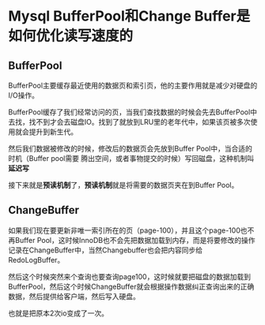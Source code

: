 # Mysql BufferPool和Change Buffer是如何优化读写速度的

##  BufferPool

BufferPool主要缓存最近使用的数据页和索引页，他的主要作用就是减少对硬盘的I/O操作。

BufferPool缓存了我们经常访问的页，当我们查找数据的时候会先去BufferPool中去找，找不到才会去磁盘IO。找到了就放到LRU里的老年代中，如果该页被多次使用就会提升到新生代。

然后我们数据被修改的时候，修改后的数据页会先放到Buffer Pool中，当合适的时机（Buffer pool需要 腾出空间，或者事物提交的时候）写回磁盘，这种机制叫**延迟写**

接下来就是**预读机制**了，**预读机制**就是将需要的数据页夹在到Buffer Pool。

## ChangeBuffer

如果我们现在要更新非唯一索引所在的页（page-100），并且这个page-100也不再Buffer Pool，这时候InnoDB也不会先把数据加载到内存，而是将要修改的操作记录在ChangeBuffer中，当然Changebuffer也会把内容同步给RedoLogBuffer。

然后这个时候突然来个查询也要查询page100，这时候就要把磁盘的数据加载到BufferPool，然后这个时候ChangeBuffer就会根据操作数据纠正查询出来的正确数据，然后提供给客户端，然后写入硬盘。

也就是把原本2次io变成了一次。
